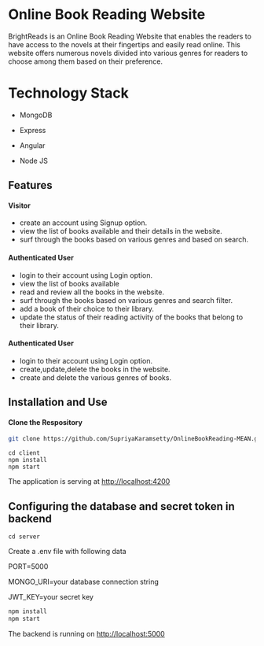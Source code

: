 # Online Book Reading Website

BrightReads is an Online Book Reading Website that enables the readers to have access to the novels at their fingertips and easily read online. This website offers numerous novels divided into various genres for readers to choose among them based on their preference.

# Technology Stack

* MongoDB

* Express

* Angular

* Node JS

## Features
#### Visitor
* create an account using Signup option.
* view the list of books available and their details in the website.
* surf through the books based on various genres and based on search.

#### Authenticated User
* login to their account using Login option.
* view the list of books available
* read and review all the books in the website.
* surf through the books based on various genres and search filter.
* add a book of their choice to their library.
* update the status of their reading activity of the books that belong to their library.


#### Authenticated User
* login to their account using Login option.
* create,update,delete the books in the website.
* create and delete the various genres of books.
 
## Installation and Use
#### Clone the Respository
```sh
git clone https://github.com/SupriyaKaramsetty/OnlineBookReading-MEAN.git
```

```SH
cd client 
npm install
npm start
```
The application is serving at [http://localhost:4200](http://localhost:4200)

## Configuring the database and secret token in backend
```SH
cd server
```
Create a .env file with following data

PORT=5000

MONGO_URI=your database connection string

JWT_KEY=your secret key

```sh
npm install
npm start
```
The backend is running on [http://localhost:5000](http://localhost:5000)



